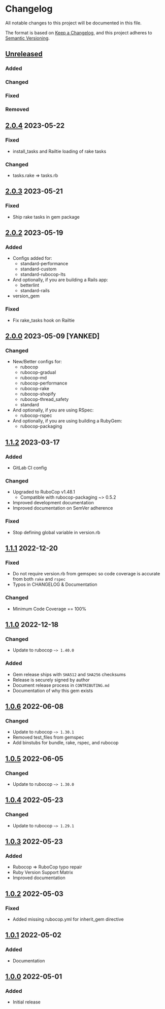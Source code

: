 # Changelog
All notable changes to this project will be documented in this file.

The format is based on [Keep a Changelog](https://keepachangelog.com/en/1.0.0/),
and this project adheres to [Semantic Versioning](https://semver.org/spec/v2.0.0.html).

## [Unreleased]
### Added
### Changed
### Fixed
### Removed

## [2.0.4] 2023-05-22
### Fixed
- install_tasks and Railtie loading of rake tasks
### Changed
- tasks.rake => tasks.rb

## [2.0.3] 2023-05-21
### Fixed
- Ship rake tasks in gem package

## [2.0.2] 2023-05-19
### Added
- Configs added for:
  - standard-performance
  - standard-custom
  - standard-rubocop-lts
- And optionally, if you are building a Rails app:
  - betterlint
  - standard-rails
- version_gem
### Fixed
- Fix rake_tasks hook on Railtie

## [2.0.0] 2023-05-09 [YANKED]
### Changed
- New/Better configs for:
  - rubocop
  - rubocop-gradual
  - rubocop-md
  - rubocop-performance
  - rubocop-rake
  - rubocop-shopify
  - rubocop-thread_safety
  - standard
- And optionally, if you are using RSpec:
  - rubocop-rspec
- And optionally, if you are using building a RubyGem:
  - rubocop-packaging

## [1.1.2] 2023-03-17
### Added
* GitLab CI config
### Changed
* Upgraded to RuboCop v1.48.1
  * Compatible with rubocop-packaging ~> 0.5.2
* Improved development documentation
* Improved documentation on SemVer adherence
### Fixed
* Stop defining global variable in version.rb

## [1.1.1] 2022-12-20
### Fixed
* Do not require version.rb from gemspec so code coverage is accurate from both `rake` and `rspec`
* Typos in CHANGELOG & Documentation
### Changed
* Minimum Code Coverage == 100%

## [1.1.0] 2022-12-18
### Changed
* Update to rubocop `~> 1.40.0`
### Added
* Gem release ships with `SHA512` and `SHA256` checksums
* Release is securely signed by author
* Document release process in `CONTRIBUTING.md`
* Documentation of why this gem exists

## [1.0.6] 2022-06-08
### Changed
* Update to rubocop `~> 1.30.1`
* Removed test_files from gemspec
* Add binstubs for bundle, rake, rspec, and rubocop

## [1.0.5] 2022-06-05
### Changed
* Update to rubocop `~> 1.30.0`

## [1.0.4] 2022-05-23
### Changed
* Update to rubocop `~> 1.29.1`

## [1.0.3] 2022-05-23
### Added
* Rubocop => RuboCop typo repair
* Ruby Version Support Matrix
* Improved documentation

## [1.0.2] 2022-05-03
### Fixed
* Added missing rubocop.yml for inherit_gem directive

## [1.0.1] 2022-05-02
### Added
* Documentation

## [1.0.0] 2022-05-01
### Added
* Initial release

[Unreleased]: https://github.com/rubocop-lts/rubocop-ruby3_0/compare/v2.0.4...HEAD
[2.0.4]: https://github.com/rubocop-lts/rubocop-ruby3_0/compare/v2.0.3...v2.0.4
[2.0.3]: https://github.com/rubocop-lts/rubocop-ruby3_0/compare/v2.0.2...v2.0.3
[2.0.2]: https://github.com/rubocop-lts/rubocop-ruby3_0/compare/v2.0.0...v2.0.2
[2.0.0]: https://github.com/rubocop-lts/rubocop-ruby3_0/compare/v1.1.2...v2.0.0
[1.1.2]: https://github.com/rubocop-lts/rubocop-ruby3_0/compare/v1.1.1...v1.1.2
[1.1.1]: https://github.com/rubocop-lts/rubocop-ruby3_0/compare/v1.1.0...v1.1.1
[1.1.0]: https://github.com/rubocop-lts/rubocop-ruby3_0/compare/v1.0.6...v1.1.0
[1.0.6]: https://github.com/rubocop-lts/rubocop-ruby3_0/compare/v1.0.5...v1.0.6
[1.0.5]: https://github.com/rubocop-lts/rubocop-ruby3_0/compare/v1.0.4...v1.0.5
[1.0.4]: https://github.com/rubocop-lts/rubocop-ruby3_0/compare/v1.0.3...v1.0.4
[1.0.3]: https://github.com/rubocop-lts/rubocop-ruby3_0/compare/v1.0.2...v1.0.3
[1.0.2]: https://github.com/rubocop-lts/rubocop-ruby3_0/compare/v1.0.1...v1.0.2
[1.0.1]: https://github.com/rubocop-lts/rubocop-ruby3_0/compare/v1.0.0...v1.0.1
[1.0.0]: https://github.com/rubocop-lts/rubocop-ruby3_0/compare/251b24f1147b3a42a16465663be1f08c93e8affc...v1.0.0
